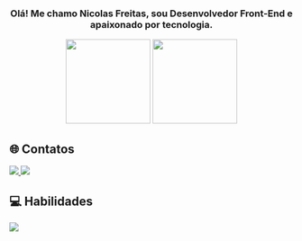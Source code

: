 ### <p align="center">Olá! Me chamo Nicolas Freitas, sou Desenvolvedor Front-End e apaixonado por tecnologia.</p>

<p align="center">
<img height="150" src="https://github-readme-stats.vercel.app/api?username=nicolasfreitas-dev&show_icons=true&theme=jolly&locale=pt-br&rank_icon=github&hide=contribs" />
<img height="150" src="https://github-readme-stats.vercel.app/api/top-langs/?username=nicolasfreitas-dev&layout=compact&theme=jolly&locale=pt-br" />
</p>

## 🌐 Contatos

  <a href="mailto:nicolasfpdev@gmail.com" target="_blank">
    <img src="https://skillicons.dev/icons?i=gmail" />
  </a>
  <a href="https://www.linkedin.com/in/nicolasfreitas-dev/" target="_blank">
    <img src="https://skillicons.dev/icons?i=linkedin" />
  </a>

## 💻 Habilidades

  <a href="https://skillicons.dev">
    <img src="https://skillicons.dev/icons?i=html,css,js,git,react,nodejs,typescript,tailwindcss,sass,java" />
  </a>
